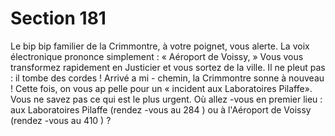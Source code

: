 # Section 181

Le bip bip  familier de la Crimmontre, à votre poignet, vous alerte.  La voix électronique
prononce simplement : « Aéroport de Voissy, » Vous vous transformez rapidement en
Justicier et vous sortez de la ville. Il ne pleut pas : il tombe des cordes ! Arrivé a mi -
chemin, la Crimmontre sonne à nouveau ! Cette fois, on vous ap pelle pour un « incident
aux Laboratoires Pilaffe». Vous ne savez pas ce qui est le plus urgent. Où allez -vous en
premier lieu : aux Laboratoires Pilaffe (rendez -vous au  284 ) ou à l'Aéroport de Voissy
(rendez -vous au  410 ) ?